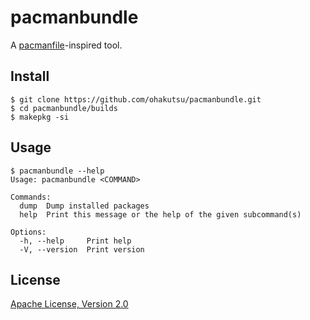 # pacmanbundle

A [pacmanfile](https://github.com/cloudlena/pacmanfile)-inspired tool.

## Install

```
$ git clone https://github.com/ohakutsu/pacmanbundle.git
$ cd pacmanbundle/builds
$ makepkg -si
```

## Usage

```
$ pacmanbundle --help
Usage: pacmanbundle <COMMAND>

Commands:
  dump  Dump installed packages
  help  Print this message or the help of the given subcommand(s)

Options:
  -h, --help     Print help
  -V, --version  Print version
```

## License

[Apache License, Version 2.0](/LICENSE)
